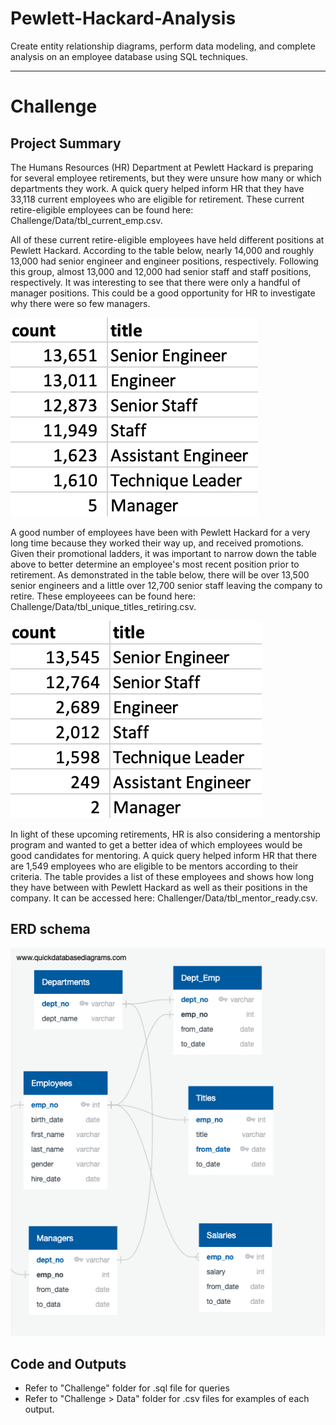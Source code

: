 # Pewlett-Hackard-Analysis
Create entity relationship diagrams, perform data modeling, and complete analysis on an employee database using SQL techniques.

---

# Challenge

## Project Summary
The Humans Resources (HR) Department at Pewlett Hackard is preparing for several employee retirements, but they were unsure how many or which departments they work. A quick query helped inform HR that they have 33,118 current employees who are eligible for retirement. These current retire-eligible employees can be found here: Challenge/Data/tbl_current_emp.csv. 

All of these current retire-eligible employees have held different positions at Pewlett Hackard. According to the table below, nearly 14,000 and roughly 13,000 had senior engineer and engineer positions, respectively. Following this group, almost 13,000 and 12,000 had senior staff and staff positions, respectively. It was interesting to see that there were only a handful of manager positions. This could be a good opportunity for HR to investigate why there were so few managers.

![No. of Titles Retiring](Challenge/Titles_Retiring.png)

A good number of employees have been with Pewlett Hackard for a very long time because they worked their way up, and received promotions. Given their promotional ladders, it was important to narrow down the table above to better determine an employee's most recent position prior to retirement. As demonstrated in the table below, there will be over 13,500 senior engineers and a little over 12,700 senior staff leaving the company to retire. These employeees can be found here: Challenge/Data/tbl_unique_titles_retiring.csv.

![No. of Most Recent Titles Retiring](Challenge/Unique_Titles_Retiring.png)

In light of these upcoming retirements, HR is also considering a mentorship program and wanted to get a better idea of which employees would be good candidates for mentoring. A quick query helped inform HR that there are 1,549 employees who are eligible to be mentors according to their criteria. The table provides a list of these employees and shows how long they have between with Pewlett Hackard as well as their positions in the company. It can be accessed here: Challenger/Data/tbl_mentor_ready.csv.


## ERD schema
![ERD schema](EmployeeDB_revised.png)

## Code and Outputs
* Refer to "Challenge" folder for .sql file for queries
* Refer to "Challenge > Data" folder for .csv files for examples of each output.

